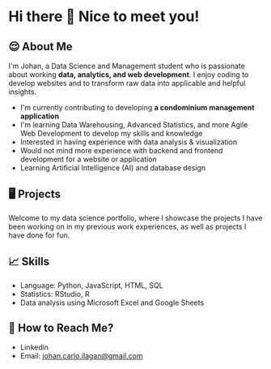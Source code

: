 # Hi there 👋 Nice to meet you!

## 😌 About Me
I'm Johan, a Data Science and Management student who is passionate about working **data, analytics, and web development**. I enjoy coding to develop websites and to transform raw data into applicable and helpful insights. 
- I'm currently contributing to developing **a condominium management application**
- I'm learning Data Warehousing, Advanced Statistics, and more Agile Web Development to develop my skills and knowledge
- Interested in having experience with data analysis & visualization
- Would not mind more experience with backend and frontend development for a website or application
- Learning Artificial Intelligence (AI) and database design

## 🖥️ Projects
Welcome to my data science portfolio, where I showcase the projects I have been working on in my previous work experiences, as well as projects I have done for fun.

## 📈 Skills
- Language: Python, JavaScript, HTML, SQL
- Statistics: RStudio, R
- Data analysis using Microsoft Excel and Google Sheets

## 📧 How to Reach Me?
- Linkedin
- Email: johan.carlo.ilagan@gmail.com
